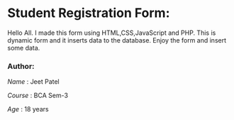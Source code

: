 # Student Registration Form:

Hello All. I made this form using HTML,CSS,JavaScript and PHP. This is dynamic form and it inserts data to the database. Enjoy the form and insert some data.

### Author:

*Name*  : Jeet Patel

*Course* : BCA Sem-3 

*Age*   : 18 years
